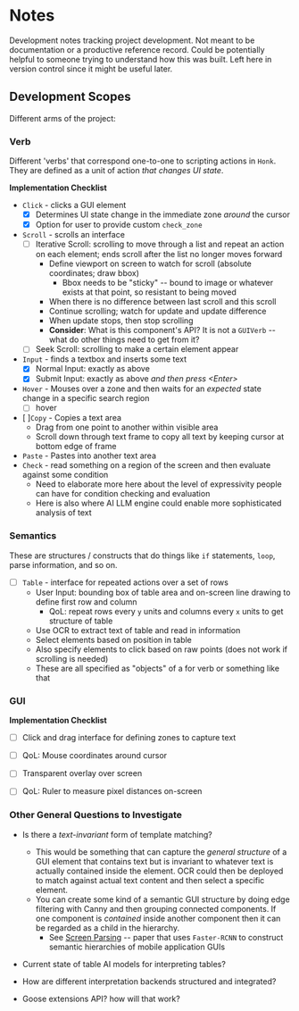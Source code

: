 # Notes
Development notes tracking project development.
Not meant to be documentation or a productive reference record.
Could be potentially helpful to someone trying to understand how this was built.
Left here in version control since it might be useful later.

## Development Scopes
Different arms of the project:

### Verb
Different 'verbs' that correspond one-to-one to scripting actions in `Honk`.
They are defined as a unit of action *that changes UI state*.<br>

**Implementation Checklist**
- `Click` - clicks a GUI element
  - [x] Determines UI state change in the immediate zone *around* the cursor
  - [x] Option for user to provide custom `check_zone`
- `Scroll` - scrolls an interface
  - [ ] Iterative Scroll: scrolling to move through a list and repeat an action on each element; ends scroll after the list no longer moves forward
    - Define viewport on screen to watch for scroll (absolute coordinates; draw bbox)
      - Bbox needs to be "sticky" -- bound to image or whatever exists at that point, so resistant
      to being moved
    - When there is no difference between last scroll and this scroll
    - Continue scrolling; watch for update and update difference
    - When update stops, then stop scrolling
    - **Consider**: What is this component's API? It is not a `GUIVerb` -- what do other things 
    need to get from it?
  - [ ] Seek Scroll: scrolling to make a certain element appear
- `Input` - finds a textbox and inserts some text
  - [x] Normal Input: exactly as above
  - [x] Submit Input: exactly as above *and then press \<Enter\>*
- `Hover` - Mouses over a zone and then waits for an *expected* state change in a specific search region
  - [ ] hover
- [ ]`Copy` - Copies a text area
  - Drag from one point to another within visible area
  - Scroll down through text frame to copy all text by keeping cursor at bottom edge of frame
- `Paste` - Pastes into another text area
- `Check` - read something on a region of the screen and then evaluate against some condition
  - Need to elaborate more here about the level of expressivity people can have for condition checking and evaluation
  - Here is also where AI LLM engine could enable more sophisticated analysis of text
  
### Semantics
These are structures / constructs that do things like `if` statements, `loop`, parse information, and
so on.
- [ ] `Table` - interface for repeated actions over a set of rows
  - User Input: bounding box of table area and on-screen line drawing to define first row and column
    - QoL: repeat rows every `y` units and columns every `x` units to get structure of table
  - Use OCR to extract text of table and read in information
  - Select elements based on position in table
  - Also specify elements to click based on raw points (does not work if scrolling is needed)
  - These are all specified as "objects" of a for verb or something like that

### GUI
**Implementation Checklist**
- [ ] Click and drag interface for defining zones to capture text
- [ ] QoL: Mouse coordinates around cursor
- [ ] Transparent overlay over screen
- [ ] QoL: Ruler to measure pixel distances on-screen


### Other General Questions to Investigate
- Is there a *text-invariant* form of template matching? 
  - This would be something that can capture the *general structure* of a GUI element that contains
  text but is invariant to whatever text is actually contained inside the element.
  OCR could then be deployed to match against actual text content and then select a specific element.
  - You can create some kind of a semantic GUI structure by doing edge filtering with Canny and then grouping connected components.
  If one component is *contained* inside another component then it can be regarded as a child in the hierarchy. 
    - See [Screen Parsing](https://arxiv.org/abs/2109.08763) -- paper that uses `Faster-RCNN` to construct semantic hierarchies of mobile application GUIs

- Current state of table AI models for interpreting tables?
- How are different interpretation backends structured and integrated?
- Goose extensions API? how will that work?